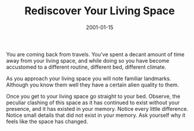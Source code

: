 ﻿---
layout: default
title: "Rediscover Your Living Space"
artist: "Roger-Pol Droit"
description: "from <i>101 Expériences de Philosophie Quotidienne</i> | <i>Translated from French</i>"
group: "Solo"
date: 2001-01-15
indexed: 2018-06-04
---
You are coming back from travels. You’ve spent a decant amount of time away from your living space, and while doing so you have become accustomed to a different routine, different bed, different climate. 

As you approach your living space you will note familiar landmarks. Although you know them well they have a certain alien quality to them. 

Once you get to your living space go straight to your bed. Observe, the peculiar clashing of this space as it has continued to exist without your presence, and it has existed in your memory. Notice every little difference. Notice small details that did not exist in your memory. Ask yourself why it feels like the space has changed.
